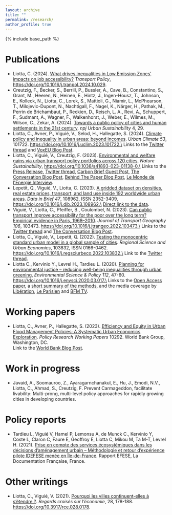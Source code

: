 ```yaml
---
layout: archive
title: ""
permalink: /research/
author_profile: true
---
```


{% include base_path %}

# Publications
* Liotta, C. (2024). [What drives inequalities in Low Emission Zones’ impacts on job accessibility?](https://doi.org/10.1016/j.tranpol.2024.10.029) *Transport Policy*, https://doi.org/10.1016/j.tranpol.2024.10.029.
* Creutzig, F., Becker, S., Berrill, P., Bussler, A., Cave, B., Constantino, S., Grant, M., Heeren, N., Heinen, E., Hintz, J., Ingen-Housz, T., Johnson, E., Kolleck, N., Liotta, C., Lorek, S., Mattioli, G., Niamir, L., McPhearson, T., Milojevic-Dupont, N., Nachtigall, F., Nagel, K., Närger, H., Pathak, M., Perrin de Brichambaut, P., Reckien, D., Reisch, L. A., Revi, A., Schuppert, F., Sudmant, A., Wagner, F., Walkenhorst, J., Weber, E., Wilmes, M., Wilson, C., Zekar, A. (2024). [Towards a public policy of cities and human settlements in the 21st century](https://www.nature.com/articles/s42949-024-00168-7). *npj Urban Sustainability* 4, 29.
* Liotta, C., Avner, P., Viguié, V., Selod, H., Hallegatte, S. (2024). [Climate policy and inequality in urban areas: beyond incomes](https://authors.elsevier.com/a/1iHUt7s%7EEVsviS). *Urban Climate 53*, 101722. https://doi.org/10.1016/j.uclim.2023.101722.\
Links to the [Twitter thread](https://twitter.com/hallegatte/status/1572244403292438529) and [VoxEU Blog Post](https://cepr.org/voxeu/columns/inequalities-urban-climate-policies-spatial-perspective).
* Liotta, C., Viguié, V., Creutzig, F. (2023). [Environmental and welfare gains via urban transport policy portfolios across 120 cities](https://www.nature.com/articles/s41893-023-01138-0). *Nature Sustainability*, https://doi.org/10.1038/s41893-023-01138-0.\
Links to the [Press Release](https://www.mcc-berlin.net/en/news/information/information-detail/article/a-good-fifth-reduction-in-climate-gases-from-urban-traffic-in-15-years.html), [Twitter thread](https://twitter.com/CharlotteLiotta/status/1663909753741869056), [Carbon Brief Guest Post](https://www.carbonbrief.org/guest-post-how-120-of-the-worlds-major-cities-could-cut-transport-co2-by-22/), [The Conversation Blog Post](https://theconversation.com/ameliorer-la-qualite-de-vie-urbaine-en-reduisant-les-emissions-de-gaz-a-effet-de-serre-cest-possible-208249), [Behind The Paper Blog Post](https://sustainabilitycommunity.springernature.com/posts/how-city-specific-policies-can-drive-sustainable-urban-transport), [Le Monde de l'Energie Interview](https://www.lemondedelenergie.com/transport-urbain-seul-correspond-environ-8-emissions-totales-mondiales-ges/2023/10/26/).
* Lepetit, Q., Viguié, V., Liotta, C. (2023). [A gridded dataset on densities, real estate prices, transport, and land use inside 192 worldwide urban areas](https://doi.org/10.1016/j.dib.2023.108962). *Data in Brief 47*, 108962, ISSN 2352-3409, https://doi.org/10.1016/j.dib.2023.108962.\
[Direct link to the data](https://zenodo.org/record/7086267).
* Viguié, V., Liotta, C., Pfeiffer, B., Coulombel, N. (2023). [Can public transport improve accessibility for the poor over the long term? Empirical evidence in Paris, 1968–2010](https://doi.org/10.1016/j.jtrangeo.2022.103473). *Journal of Transport Geography 106*, 103473. https://doi.org/10.1016/j.jtrangeo.2022.103473.\
Links to the [Twitter thread](https://twitter.com/CharlotteLiotta/status/1611027241063911425) and [The Conversation Blog Post](https://theconversation.com/developper-le-reseau-de-transports-en-commun-beneficie-t-il-vraiment-aux-plus-pauvres-198261).
* Liotta, C., Viguié, V., Lepetit, Q. (2022). [Testing the monocentric standard urban model in a global sample of cities]( https://doi.org/10.1016/j.regsciurbeco.2022.103832). *Regional Science and Urban Economics*, 103832, ISSN 0166-0462. https://doi.org/10.1016/j.regsciurbeco.2022.103832.\
Link to the [Twitter thread](https://twitter.com/CharlotteLiotta/status/1564195282438455298).
* Liotta C., Kervinio Y., Levrel H., Tardieu L. (2020). [Planning for environmental justice – reducing well-being inequalities through urban greening](https://doi.org/10.1016/j.envsci.2020.03.017), *Environmental Science & Policy 112*, 47-60. https://doi.org/10.1016/j.envsci.2020.03.017.\
Links to the [Open Access paper](https://enpc.hal.science/hal-02883575), a [short summary of the methods](https://idefese.files.wordpress.com/2020/01/note_inegalites-1.pdf), and the media coverage by [Libération](https://www.liberation.fr/terre/2020/11/17/acces-a-la-nature-le-probleme-est-plus-important-pour-les-populations-qui-cumulent-les-inegalites_1805870/), [Le Parisien](https://www.leparisien.fr/seine-saint-denis-93/en-ile-de-france-des-milliers-d-habitants-n-ont-pas-d-acces-a-la-nature-a-moins-d-1-km-de-chez-eux-15-11-2020-8408465.php) and [BFM TV](https://www.bfmtv.com/paris/88-000-franciliens-n-ont-pas-d-espace-vert-a-moins-d-un-kilometre-de-chez-eux_AV-202011190235.html).

# Working papers
* Liotta, C., Avner, P., Hallegatte, S. (2023). [Efficiency and Equity in Urban Flood Management Policies: A Systematic Urban Economics Exploration](https://documents1.worldbank.org/curated/en/099527102062332327/pdf/IDU0e0eee23a036c7040f20898009edeafa81b36.pdf). *Policy Research Working Papers* 10292. World Bank Group, Washington, DC.\
Link to the [World Bank Blog Post](https://blogs.worldbank.org/developmenttalk/efficiency-and-equity-urban-flood-management-policies-systematic-urban-economics).

# Work in progress
* Javaid, A., Soomauroo, Z., Ayaragarnchanakul, E., Hu, J., Emodi, N.V., Liotta, C., Ahmad, S., Creutzig, F. Prevent Carmageddon, facilitate livability: Multi-prong, multi-level policy approaches for rapidly growing cities in developing countries.

# Policy reports
* Tardieu L, Viguié V, Hamel P, Lemonsu A, de Munck C., Kervinio Y, Coste L, Claron C, Faure E, Geoffroy E, Liotta C, Mikou M, Ta M-T, Levrel H. (2021). [Prise en compte des services écosystémiques dans les décisions d’aménagement urbain – Méthodologie et retour d’expérience pilote IDEFESE menée en Île-de-France](https://www.ecologie.gouv.fr/sites/default/files/Efese_M%C3%A9thodologie_retour_exp%C3%A9rience_projet_IDEFESE.pdf). Rapport EFESE, La Documentation Française, France.

# Other writings
* Liotta, C., Viguié, V. (2021). [Pourquoi les villes continuent-elles à s’étendre ?](https://doi.org/10.3917/rce.028.0178). *Regards croisés sur l’économie*, 28, 178-188. https://doi.org/10.3917/rce.028.0178.

